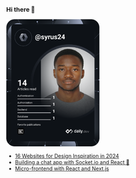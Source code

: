 ### Hi there 👋

<a href="https://app.daily.dev/Syrus24"><img src="https://github.com/Smith-DLAB/Smith-DLAB/blob/main/devcard.svg" width="250" alt="Amir BABIO's Dev Card"/></a>

<!--
**Smith-DLAB/Smith-DLAB** is a ✨ _special_ ✨ repository because its `README.md` (this file) appears on your GitHub profile.

Here are some ideas to get you started:

- 🔭 I’m currently working on ...
- 🌱 I’m currently learning ...
- 👯 I’m looking to collaborate on ...
- 🤔 I’m looking for help with ...
- 💬 Ask me about ...
- 📫 How to reach me: ...
- 😄 Pronouns: ...
- ⚡ Fun fact: ...
-->

<!-- daily.dev BOOKMARKS:START -->
- [16 Websites for Design Inspiration in 2024](https://app.daily.dev/posts/m6EZ7Vx9t?utm_source=rss&utm_medium=bookmarks&utm_campaign=j59ENI8rK8nGaQ5tpRoab)
- [Building a chat app with Socket.io and React 🚀](https://app.daily.dev/posts/Zpd_2zyts?utm_source=rss&utm_medium=bookmarks&utm_campaign=j59ENI8rK8nGaQ5tpRoab)
- [Micro-frontend with React and Next.js](https://app.daily.dev/posts/gOE5wsIuM?utm_source=rss&utm_medium=bookmarks&utm_campaign=j59ENI8rK8nGaQ5tpRoab)
<!-- daily.dev BOOKMARKS:END -->
